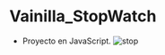 # Vainilla_StopWatch
* Proyecto en JavaScript.
![stop](https://user-images.githubusercontent.com/65795781/203899969-d438c4e7-40da-4a3a-a88b-b5bde7e7eb50.png)
